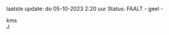 laatste update: 
do 05-10-2023  2:20   uur 
Status: FAALT - geel - 
<div class="service R">kms</div><div class="service R">J</div>